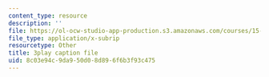 ```yaml
---
content_type: resource
description: ''
file: https://ol-ocw-studio-app-production.s3.amazonaws.com/courses/15-071-the-analytics-edge-spring-2017/8c03e94c9da950d08d896f6b3f93c475_DCcPG4aS5I0.vtt
file_type: application/x-subrip
resourcetype: Other
title: 3play caption file
uid: 8c03e94c-9da9-50d0-8d89-6f6b3f93c475
---
```

